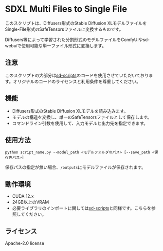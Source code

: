 # SDXL Multi Files to Single File 

このスクリプトは、Diffusers形式のStable Diffusion XLモデルファイルをSingle-File形式のSafeTensorsファイルに変換するものです。

Diffusers等によって学習された分割形式のモデルファイルをComfyUIやsd-webuiで使用可能な単一ファイル形式に変換します。

## 注意
このスクリプトの大部分は[sd-scripts](https://github.com/kohya-ss/sd-scripts)のコードを使用させていただいております。オリジナルのコードのライセンスと利用条件を尊重してください。

## 機能
- Diffusers形式のStable Diffusion XLモデルを読み込みます。
- モデルの構造を変換し、単一のSafeTensorsファイルとして保存します。
- コマンドライン引数を使用して、入力モデルと出力先を指定できます。

## 使用方法

```shell
python script_name.py --model_path <モデルフォルダのパス> [--save_path <保存先パス>]
```
保存パスの指定が無い場合、`/outputs`にモデルファイルが保存されます。

## 動作環境
- CUDA 12.x
- 24GB以上のVRAM
- 必要ライブラリのインポートに関しては[sd-scripts](https://github.com/kohya-ss/sd-scripts)と同様です。こちらを参照してください。

## ライセンス
Apache-2.0 license